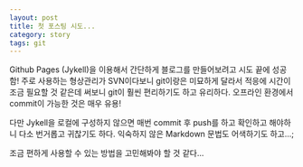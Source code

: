 ```yaml
---
layout: post
title: 첫 포스팅 시도...
category: story
tags: git
---
```

Github Pages (Jykell)을 이용해서 간단하게 블로그를 만들어보려고 시도 끝에 성공함!
주로 사용하는 형상관리가 SVN이다보니 git이랑은 미묘하게 달라서 적응에 시간이 조금 필요할 것 같은데 써보니 git이 훨씬 편리하기도 하고 유리하다.
오프라인 환경에서 commit이 가능한 것은 매우 유용!

다만 Jykell을 로컬에 구성하지 않으면 매번 commit 후 push를 하고 확인하고 해야하니 다소 번거롭고 귀찮기도 하다.
익숙하지 않은 Markdown 문법도 어색하기도 하고...;

조금 편하게 사용할 수 있는 방법을 고민해봐야 할 것 같다...
